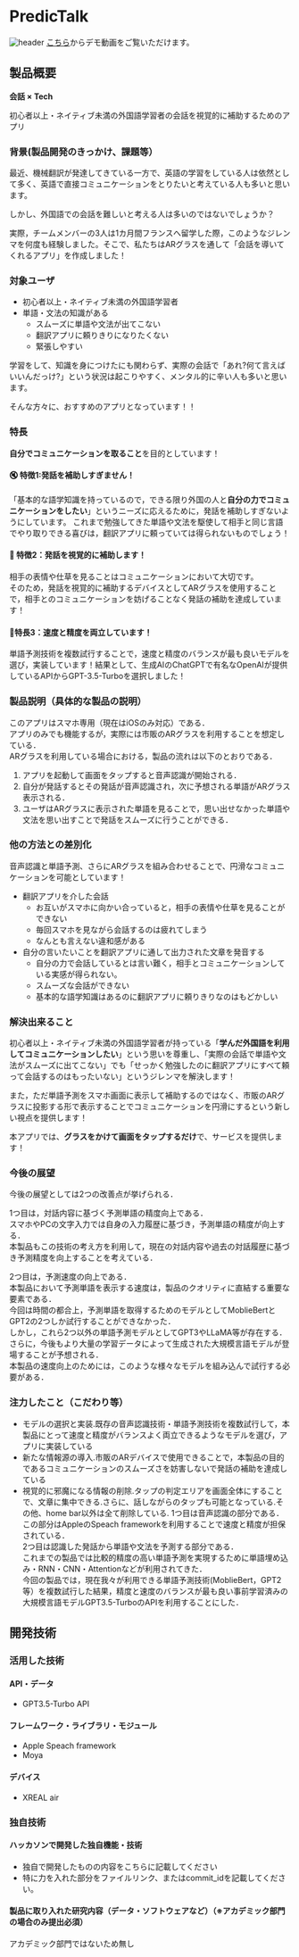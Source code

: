 # PredicTalk
![header](https://github.com/jphacks/NG_2305/assets/78719395/d0b91fbc-1ccc-4be4-8b5a-c0603df1fb28)
[こちら](https://youtu.be/Jx81Q2Q_JAw)からデモ動画をご覧いただけます。
## 製品概要
<span style="font-weight:bold">会話 × Tech</span>

初心者以上・ネイティブ未満の外国語学習者の会話を視覚的に補助するためのアプリ

### 背景(製品開発のきっかけ、課題等）
最近、機械翻訳が発達してきている一方で、英語の学習をしている人は依然として多く、英語で直接コミュニケーションをとりたいと考えている人も多いと思います。

しかし、外国語での会話を難しいと考える人は多いのではないでしょうか？

実際，チームメンバーの3人は1カ月間フランスへ留学した際，このようなジレンマを何度も経験しました。そこで、私たちはARグラスを通して「会話を導いてくれるアプリ」を作成しました！


### 対象ユーザ
- 初心者以上・ネイティブ未満の外国語学習者
- 単語・文法の知識がある
    - スムーズに単語や文法が出てこない
    - 翻訳アプリに頼りきりになりたくない
    - 緊張しやすい

学習をして、知識を身につけたにも関わらず、実際の会話で「あれ?何て言えばいいんだっけ?」という状況は起こりやすく、メンタル的に辛い人も多いと思います。

そんな方々に、おすすめのアプリとなっています！！

### 特長
**自分でコミュニケーションを取ること**を目的としています！
#### 🔇 特徴1:発話を補助しすぎません！
「基本的な語学知識を持っているので，できる限り外国の人と**自分の力でコミュニケーションをしたい**」というニーズに応えるために，発話を補助しすぎないようにしています。
これまで勉強してきた単語や文法を駆使して相手と同じ言語でやり取りできる喜びは，翻訳アプリに頼っていては得られないものでしょう！

#### 👀 特徴2：発話を視覚的に補助します！
相手の表情や仕草を見ることはコミュニケーションにおいて大切です。  
そのため，発話を視覚的に補助するデバイスとしてARグラスを使用することで，相手とのコミュニケーションを妨げることなく発話の補助を達成しています！

#### 💪特長3：速度と精度を両立しています！
単語予測技術を複数試行することで，速度と精度のバランスが最も良いモデルを選び，実装しています！結果として、生成AIのChatGPTで有名なOpenAIが提供しているAPIからGPT-3.5-Turboを選択しました！



### 製品説明（具体的な製品の説明）
このアプリはスマホ専用（現在はiOSのみ対応）である．  
アプリのみでも機能するが，実際には市販のARグラスを利用することを想定している．  
ARグラスを利用している場合における，製品の流れは以下のとおりである．  
1. アプリを起動して画面をタップすると音声認識が開始される．
2. 自分が発話するとその発話が音声認識され，次に予想される単語がARグラス表示される．
3. ユーザはARグラスに表示された単語を見ることで，思い出せなかった単語や文法を思い出すことで発話をスムーズに行うことができる．

### 他の方法との差別化
音声認識と単語予測、さらにARグラスを組み合わせることで、円滑なコミュニケーションを可能としています！
- 翻訳アプリを介した会話
  - お互いがスマホに向かい合っていると，相手の表情や仕草を見ることができない
  - 毎回スマホを見ながら会話するのは疲れてしまう
  - なんとも言えない違和感がある
- 自分の言いたいことを翻訳アプリに通して出力された文章を発音する
  - 自分の力で会話しているとは言い難く，相手とコミュニケーションしている実感が得られない。
  - スムーズな会話ができない
  - 基本的な語学知識はあるのに翻訳アプリに頼りきりなのはもどかしい

### 解決出来ること
初心者以上・ネイティブ未満の外国語学習者が持っている「**学んだ外国語を利用してコミュニケーションしたい**」という思いを尊重し、「実際の会話で単語や文法がスムーズに出てこない」でも「せっかく勉強したのに翻訳アプリにすべて頼って会話するのはもったいない」というジレンマを解決します！
  
また，ただ単語予測をスマホ画面に表示して補助するのではなく、市販のARグラスに投影する形で表示することでコミュニケーションを円滑にするという新しい視点を提供します！


本アプリでは、**グラスをかけて画面をタップするだけ**で、サービスを提供します！
### 今後の展望
今後の展望としては2つの改善点が挙げられる．  
  
1つ目は，対話内容に基づく予測単語の精度向上である．  
スマホやPCの文字入力では自身の入力履歴に基づき，予測単語の精度が向上する．  
本製品もこの技術の考え方を利用して，現在の対話内容や過去の対話履歴に基づき予測精度を向上することを考えている．
  
2つ目は，予測速度の向上である．  
本製品において予測単語を表示する速度は，製品のクオリティに直結する重要な要素である．  
今回は時間の都合上，予測単語を取得するためのモデルとしてMoblieBertとGPT2の2つしか試行することができなかった．  
しかし，これら2つ以外の単語予測モデルとしてGPT3やLLaMA等が存在する．  
さらに，今後もより大量の学習データによって生成された大規模言語モデルが登場することが予想される．  
本製品の速度向上のためには，このような様々なモデルを組み込んで試行する必要がある．  

### 注力したこと（こだわり等）
- モデルの選択と実装.既存の音声認識技術・単語予測技術を複数試行して，本製品にとって速度と精度がバランスよく両立できるようなモデルを選び，アプリに実装している
- 新たな情報源の導入.市販のARデバイスで使用できることで，本製品の目的であるコミュニケーションのスムーズさを妨害しないで発話の補助を達成している
- 視覚的に邪魔になる情報の削除.タップの判定エリアを画面全体にすることで、文章に集中できる.さらに、話しながらのタップも可能となっている.その他、home bar以外は全て削除している.
1つ目は音声認識の部分である．  
この部分はAppleのSpeach frameworkを利用することで速度と精度が担保されている．  
2つ目は認識した発話から単語や文法を予測する部分である．  
これまでの製品では比較的精度の高い単語予測を実現するために単語埋め込み・RNN・CNN・Attentionなどが利用されてきた．  
今回の製品では，現在我々が利用できる単語予測技術(MoblieBert，GPT2等）を複数試行した結果，精度と速度のバランスが最も良い事前学習済みの大規模言語モデルGPT3.5-TurboのAPIを利用することにした．
## 開発技術
### 活用した技術
#### API・データ
- GPT3.5-Turbo API

#### フレームワーク・ライブラリ・モジュール
- Apple Speach framework
- Moya

#### デバイス
- XREAL air

### 独自技術
#### ハッカソンで開発した独自機能・技術
* 独自で開発したものの内容をこちらに記載してください
* 特に力を入れた部分をファイルリンク、またはcommit_idを記載してください。

#### 製品に取り入れた研究内容（データ・ソフトウェアなど）（※アカデミック部門の場合のみ提出必須）
アカデミック部門ではないため無し






